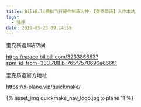 ```yaml
---
title: BiliBili模拟飞行硬件制造大神-【奎克质造】入住本站
tags:
  - 插件
date: 2019-05-23 09:14:55
---
```


奎克质造B站空间

https://space.bilibili.com/323386663?spm_id_from=333.788.b_765f7570696e666f.1

奎克质造官方地址

https://x-plane.vip/quickmake/

{% asset_img quickmake_nav_logo.jpg x-plane 11 %}
